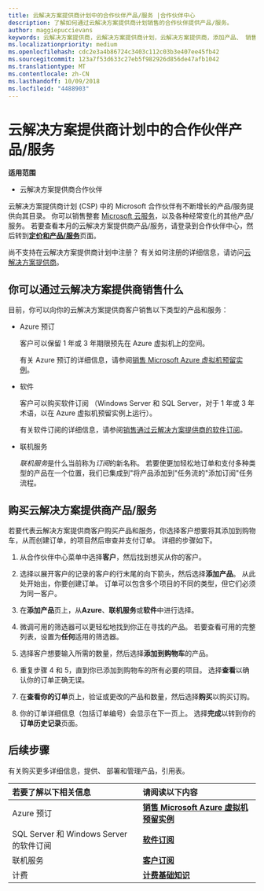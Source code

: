 ```yaml
---
title: 云解决方案提供商计划中的合作伙伴产品/服务 |合作伙伴中心
description: 了解如何通过云解决方案提供商计划销售的合作伙伴提供产品/服务。
author: maggiepuccievans
keywords: 云解决方案提供商，云解决方案提供商计划，云解决方案提供商，添加产品、 销售给客户、 合作伙伴产品/服务、 云解决方案提供商产品/服务、 基于云的服务，Azure，Office 365，Dynamics，CSP 合作伙伴销售云解决方案提供商，Azure RI，Azure 预留虚拟机实例，Azure预订、 联机服务，订阅软件 AHUB、 Azure 上的 SQL Server、 Windows Server 上的客户的 Azure，订阅
ms.localizationpriority: medium
ms.openlocfilehash: cdc2e3a4b86724c3403c112c03b3e407ee45fb42
ms.sourcegitcommit: 123a7f53d633c27eb5f982926d856de47afb1042
ms.translationtype: MT
ms.contentlocale: zh-CN
ms.lasthandoff: 10/09/2018
ms.locfileid: "4488903"
---
```

# <a name="partner-offers-in-the-cloud-solution-provider-program"></a>云解决方案提供商计划中的合作伙伴产品/服务 

**适用范围**

-  云解决方案提供商合作伙伴

云解决方案提供商计划 (CSP) 中的 Microsoft 合作伙伴有不断增长的产品/服务提供向其目录。 你可以销售整套 [Microsoft 云服务](https://partner.microsoft.com/cloud-solution-provider/products-and-services)，以及各种经常变化的其他产品/服务。 若要查看本月的云解决方案提供商产品/服务，请登录到合作伙伴中心，然后转到[**定价和产品/服务**](https://partnercenter.microsoft.com/pcv/sales)页面。  

尚不支持在云解决方案提供商计划中注册？ 有关如何注册的详细信息，请访问[云解决方案提供商](https://partner.microsoft.com/cloud-solution-provider)。 

## <a name="what-you-can-sell-through-csp"></a>你可以通过云解决方案提供商销售什么

目前，你可以向你的云解决方案提供商客户销售以下类型的产品和服务：

- Azure 预订<br> 

    客户可以保留 1 年或 3 年期限预先在 Azure 虚拟机上的空间。<br>
    
    有关 Azure 预订的详细信息，请参阅[销售 Microsoft Azure 虚拟机预留实例](azure-reservations.md)。

- 软件<br>

    客户可以购买软件订阅 （Windows Server 和 SQL Server，对于 1 年或 3 年术语，以在 Azure 虚拟机预留实例上运行）。<br>
 
  有关软件订阅的详细信息，请参阅[销售通过云解决方案提供商的软件订阅](csp-software-subscriptions.md)。  

- 联机服务<br>

     *联机服务*是什么当前称为*订阅*的新名称。 若要使更加轻松地订单和支付多种类型的产品在一个位置，我们已集成到"将产品添加到"任务流的"添加订阅"任务流程。 

## <a name="buy-csp-offers"></a>购买云解决方案提供商产品/服务

若要代表云解决方案提供商客户购买产品和服务，你选择客户想要将其添加到购物车，从而创建订单，的项目然后审查并支付订单。 详细的步骤如下。

1. 从合作伙伴中心菜单中选择**客户**，然后找到想买从你的客户。 

2. 选择以展开客户的记录的客户的行末尾的向下箭头，然后选择**添加产品**。 从此处开始出，你要创建订单。 订单可以包含多个项目的不同的类型，但它们必须为同一客户。

3. 在**添加产品**页上，从**Azure**、**联机服务**或**软件**中进行选择。

4. 微调可用的筛选器可以更轻松地找到你正在寻找的产品。 若要查看可用的完整列表，设置为**任何**适用的筛选器。 

5. 选择客户想要输入所需的数量，然后选择**添加到购物车**的产品。

6. 重复步骤 4 和 5，直到你已添加到购物车的所有必要的项目。 选择**查看**以确认你的订单正确无误。  

7. 在**查看你的订单**页上，验证或更改的产品和数量，然后选择**购买**以购买订购。 

8. 你的订单详细信息（包括订单编号）会显示在下一页上。 选择**完成**以转到你的**订单历史记录**页面。 


## <a name="next-steps"></a>后续步骤

有关购买更多详细信息，提供、 部署和管理产品，引用表。

|**若要了解以下相关信息**   |**请阅读以下内容**   |
|:---------------------------|:--------------------|
|Azure 预订 |[**销售 Microsoft Azure 虚拟机预留实例**]( https://docs.microsoft.com/en-us/partner-center/azure-reservations) |
|SQL Server 和 Windows Server 的软件订阅 |[**软件订阅**]( https://docs.microsoft.com/en-us/partner-center/csp-software-subscriptions) |
|联机服务 |[**客户订阅**](https://docs.microsoft.com/en-us/partner-center/customer-subscriptions) |
|计费 |[**计费基础知识**]( https://docs.microsoft.com/en-us/partner-center/billing-basics) |


